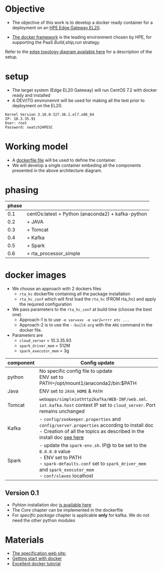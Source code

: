 
# Objective
* The objective of this work is to develop a docker ready container for a deployment on an [HPE Edge Gateway EL20](https://www.hpe.com/h20195/v2/GetPDF.aspx/c04884769.pdf).

* [The docker framework](https://www.docker.com/) is the leading environment chosen by HPE, for supporting the PaaS _Build,ship,run_ strategy.

Refer to the [edge topology diagram available here](../Install/setup-edge.md) for a description of the setup.

# setup
* The target system (Edge EL20 Gateway) will run CentOS 7.2 with docker ready and installed
* A DEV/ITG environemnt will be used for making all the test prior to deployment on the EL20.
```
Kernel Version 3.10.0-327.36.1.el7.x86_64
IP: 10.3.35.91
User: root
Password: swatch2HPESC
```

# Working model
* A [dockerfile file](https://docs.docker.com/engine/reference/builder/) will be used to define the container.
* We will develop a single container embeding all the components presented in the above architecture diagram.

# phasing

|phase    |                                                             |
|---------|-------------------------------------------------------------|
|0.1      | centOs:latest + Python (anaconda2) + kafka-python           |
|0.2      | + JAVA                                                      |
|0.3      | + Tomcat                                                    |
|0.4      | + Kafka                                                     |
|0.5      | + Spark                                                     |
|0.6      | + rta_processor_simple                                      |

# docker images
* We choose an approach with 2 dockers files
    * `rta_hc` dockerfile containing all the package installation
    * `rta_hc_conf` which will first load the `rta_hc` (FROM rta_hc) and apply the required configuration
* We pass parameters to the `rta_hc_conf` at build time (choose the best one)
    * Approach-1 is to use `-e var=xxx -e var2=rrrr etc ...`
    * Approach-2 is to use the `--build-arg` with the `ARG` command in the docker file.
* Parameters are
    * `cloud_server` = 10.3.35.93
    * `spark_driver_mem` = 512M
    * `spark_executor_mem` = 3g

|component          | Config update                                                                                                 |
|-------------------|---------------------------------------------------------------------------------------------------------------|
|python             | No specific config file to update  <br> ENV set to PATH=/opt/mount1/anaconda2/bin:$PATH                       |
|Java               | ENV set to `JAVA_HOME` & `PATH`
|Tomcat             | `webapps/simpleiothttp2kafka/WEB-INF/web.xml`. <br> `iot.kafka.host` context IP set to `cloud_server`. Port remains unchanged <br> |
|Kafka              | - `config/zookeeper.properties` and `config/server.properties` according to install doc  <br> - Creation of all the topics as described in the install doc [see here](../Install/installation.md#kafka)       |
|Spark              | - update the `spark-env.sh`. IP@ to be set to the `0.0.0.0` value <br> - ENV set to PATH <br> - `spark-defaults.conf` set to `spark_driver_mem` and `spark_executor_mem` <br> - `conf/slaves` localhost |

## Version 0.1
* Pyhton installation doc [is available here](../Install/installation#python-anaconda2)
* The _Core_ chapter can be implemented in the dockerfile
* For _specific package_ chapter is applicable **only** for kafka. We do not need the other python modules


# Materials
* [The specification web site:](http://c4t19765.itcs.hpecorp.net/rta_iot/hc-realtime-analytic-poc/)
* [Getting start with docker](https://docs.docker.com/engine/getstarted/)
* [Excellent docker tutorial](https://prakhar.me/docker-curriculum/#setup)
